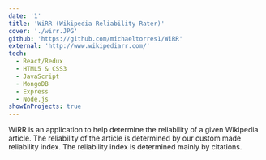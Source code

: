 ```yaml
---
date: '1'
title: 'WiRR (Wikipedia Reliability Rater)'
cover: './wirr.JPG'
github: 'https://github.com/michaeltorres1/WiRR'
external: 'http://www.wikipediarr.com/'
tech:
  - React/Redux
  - HTML5 & CSS3
  - JavaScript
  - MongoDB
  - Express
  - Node.js
showInProjects: true
---
```


WiRR is an application to help determine the reliability of a given Wikipedia article. The reliability of the article is determined by our custom made reliability index. The reliability index is determined mainly by citations.
